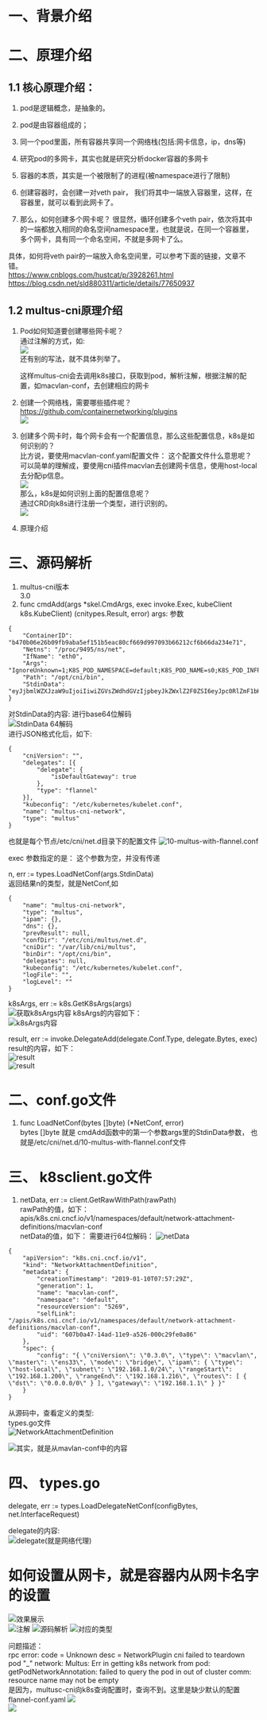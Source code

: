 
# 一、背景介绍


# 二、原理介绍  
## 1.1 核心原理介绍：    
1. pod是逻辑概念，是抽象的。   

2. pod是由容器组成的；  
3. 同一个pod里面，所有容器共享同一个网络栈(包括:网卡信息，ip，dns等)   
4. 研究pod的多网卡，其实也就是研究分析docker容器的多网卡   
5. 容器的本质，其实是一个被限制了的进程(被namespace进行了限制)   
6. 创建容器时，会创建一对veth pair， 我们将其中一端放入容器里，这样，在容器里，就可以看到此网卡了。    
7. 那么，如何创建多个网卡呢？  很显然，循环创建多个veth pair，依次将其中的一端都放入相同的命名空间namespace里，也就是说，在同一个容器里，多个网卡，具有同一个命名空间，不就是多网卡了么。    
	

具体，如何将veth pair的一端放入命名空间里，可以参考下面的链接，文章不错。   
	https://www.cnblogs.com/hustcat/p/3928261.html  
	https://blog.csdn.net/sld880311/article/details/77650937

## 1.2 multus-cni原理介绍  
1. Pod如何知道要创建哪些网卡呢？  
	通过注解的方式，如:  
	![](https://note.youdao.com/yws/public/resource/eab756e5b4ffe2e93a14041c450b2408/xmlnote/41E55FC2478F477AB8F6DB4209060576/23126)   
	还有别的写法，就不具体列举了。   

	这样multus-cni会去调用k8s接口，获取到pod，解析注解，根据注解的配置，如macvlan-conf，去创建相应的网卡   

2. 创建一个网络栈，需要哪些插件呢？  
https://github.com/containernetworking/plugins  
![](https://note.youdao.com/yws/public/resource/eab756e5b4ffe2e93a14041c450b2408/xmlnote/59FCBDB752124495AF6BD3570414ED29/23128)       
3. 创建多个网卡时，每个网卡会有一个配置信息，那么这些配置信息，k8s是如何识别的？  
比方说，要使用macvlan-conf.yaml配置文件： 这个配置文件什么意思呢？   
可以简单的理解成，要使用cni插件macvlan去创建网卡信息，使用host-local去分配ip信息。    
![](https://note.youdao.com/yws/public/resource/eab756e5b4ffe2e93a14041c450b2408/xmlnote/DE973D4D34E14F159B24ED10239D5264/23130)   
那么，k8s是如何识别上面的配置信息呢？  
通过CRD向k8s进行注册一个类型，进行识别的。   
![](https://note.youdao.com/yws/public/resource/eab756e5b4ffe2e93a14041c450b2408/xmlnote/0F8581A7F2144AE1A7CB31921D856513/23132)   
4. 原理介绍  






# 三、源码解析   





1. multus-cni版本  
3.0 
2. func cmdAdd(args *skel.CmdArgs, exec invoke.Exec, kubeClient k8s.KubeClient) (cnitypes.Result, error) 
args: 参数
```
{
	"ContainerID": "b470b06e26b09fb9aba5ef151b5eac80cf669d997093b66212cf6b66da234e71",
	"Netns": "/proc/9495/ns/net",
	"IfName": "eth0",
	"Args": "IgnoreUnknown=1;K8S_POD_NAMESPACE=default;K8S_POD_NAME=s0;K8S_POD_INFRA_CONTAINER_ID=b470b06e26b09fb9aba5ef151b5eac80cf669d997093b66212cf6b66da234e71",
	"Path": "/opt/cni/bin",
	"StdinData": "eyJjbmlWZXJzaW9uIjoiIiwiZGVsZWdhdGVzIjpbeyJkZWxlZ2F0ZSI6eyJpc0RlZmF1bHRHYXRld2F5Ijp0cnVlfSwidHlwZSI6ImZsYW5uZWwifV0sImt1YmVjb25maWciOiIvZXRjL2t1YmVybmV0ZXMva3ViZWxldC5jb25mIiwibmFtZSI6Im11bHR1cy1jbmktbmV0d29yayIsInR5cGUiOiJtdWx0dXMifQ=="
}
```  
对StdinData的内容:  进行base64位解码  
![StdinData 64解码](https://note.youdao.com/yws/public/resource/65c0779cc4cefe6692e5390d1990f2c7/xmlnote/0BD3BD0CA54B4C2697EE072F7471C199/22955)   
进行JSON格式化后，如下:  
```
{
	"cniVersion": "",
	"delegates": [{
		"delegate": {
			"isDefaultGateway": true
		},
		"type": "flannel"
	}],
	"kubeconfig": "/etc/kubernetes/kubelet.conf",
	"name": "multus-cni-network",
	"type": "multus"
}
```

也就是每个节点/etc/cni/net.d目录下的配置文件 
![10-multus-with-flannel.conf](https://note.youdao.com/yws/public/resource/65c0779cc4cefe6692e5390d1990f2c7/xmlnote/0068643CB9F64E7191DECBCB7D40ED19/22958)   

exec 参数指定的是： 这个参数为空，并没有传递



n, err := types.LoadNetConf(args.StdinData)  
返回结果n的类型，就是NetConf,如 
```
{
	"name": "multus-cni-network",
	"type": "multus",
	"ipam": {},
	"dns": {},
	"prevResult": null,
	"confDir": "/etc/cni/multus/net.d",
	"cniDir": "/var/lib/cni/multus",
	"binDir": "/opt/cni/bin",
	"delegates": null,
	"kubeconfig": "/etc/kubernetes/kubelet.conf",
	"logFile": "",
	"logLevel": ""
}
```

k8sArgs, err := k8s.GetK8sArgs(args)    
![获取k8sArgs内容](https://note.youdao.com/yws/public/resource/65c0779cc4cefe6692e5390d1990f2c7/xmlnote/E46D26A554A449C3B2D70C9AD55F86D7/22960)
k8sArgs的内容如下：  
![k8sArgs内容](https://note.youdao.com/yws/public/resource/65c0779cc4cefe6692e5390d1990f2c7/xmlnote/38900C1C58E845AA9E09F81CBF33BD94/22962)


result, err := invoke.DelegateAdd(delegate.Conf.Type, delegate.Bytes, exec)  
result的内容，如下：  
![result](https://note.youdao.com/yws/public/resource/65bed9be947daa8ee70f724a1079d7e5/xmlnote/B04A8414A32D41419F22FDA568729D49/22979)   
![result](https://note.youdao.com/yws/public/resource/65bed9be947daa8ee70f724a1079d7e5/xmlnote/7DCF95ED73DC4717B9B9811DCF6860E3/22982)   


# 二、conf.go文件  
1. func LoadNetConf(bytes []byte) (*NetConf, error)  
bytes []byte 就是
cmdAdd函数中的第一个参数args里的StdinData参数， 也就是/etc/cni/net.d/10-multus-with-flannel.conf文件



# 三、 k8sclient.go文件  
1. netData, err := client.GetRawWithPath(rawPath)  
rawPath的值，如下：  
apis/k8s.cni.cncf.io/v1/namespaces/default/network-attachment-definitions/macvlan-conf  
netData的值，如下：  需要进行64位解码： 
![netData](https://note.youdao.com/yws/public/resource/65bed9be947daa8ee70f724a1079d7e5/xmlnote/4C5351FD74524B40BD6868A13CE1D8E4/22972)
```
{
	"apiVersion": "k8s.cni.cncf.io/v1",
	"kind": "NetworkAttachmentDefinition",
	"metadata": {
		"creationTimestamp": "2019-01-10T07:57:29Z",
		"generation": 1,
		"name": "macvlan-conf",
		"namespace": "default",
		"resourceVersion": "5269",
		"selfLink": "/apis/k8s.cni.cncf.io/v1/namespaces/default/network-attachment-definitions/macvlan-conf",
		"uid": "607b0a47-14ad-11e9-a526-000c29fe0a86"
	},
	"spec": {
		"config": "{ \"cniVersion\": \"0.3.0\", \"type\": \"macvlan\", \"master\": \"ens33\", \"mode\": \"bridge\", \"ipam\": { \"type\": \"host-local\", \"subnet\": \"192.168.1.0/24\", \"rangeStart\": \"192.168.1.200\", \"rangeEnd\": \"192.168.1.216\", \"routes\": [ { \"dst\": \"0.0.0.0/0\" } ], \"gateway\": \"192.168.1.1\" } }"
	}
}
```
从源码中，查看定义的类型:  
types.go文件  
![NetworkAttachmentDefinition](https://note.youdao.com/yws/public/resource/65bed9be947daa8ee70f724a1079d7e5/xmlnote/B7CBA879BDEF4DBE9637FE28679C8108/22971)   

![其实，就是从mavlan-conf中的内容](https://note.youdao.com/yws/public/resource/65bed9be947daa8ee70f724a1079d7e5/xmlnote/D679DE396675404F9DD8FC70D5BAD358/22970)


# 四、 types.go  

delegate, err := types.LoadDelegateNetConf(configBytes, net.InterfaceRequest)  

delegate的内容:  
![delegate(就是网络代理)](https://note.youdao.com/yws/public/resource/65bed9be947daa8ee70f724a1079d7e5/xmlnote/B6C4EE81D26449B6B4B569A436D287D5/22977)


# 如何设置从网卡，就是容器内从网卡名字的设置
![效果展示](https://note.youdao.com/yws/public/resource/65bed9be947daa8ee70f724a1079d7e5/xmlnote/68E9F19CC3704B8A82B367C401CECFE0/23043)  
![注解](https://note.youdao.com/yws/public/resource/65bed9be947daa8ee70f724a1079d7e5/xmlnote/28C943432A7E45F0918B67C57A8B10EE/23045) 
![源码解析](https://note.youdao.com/yws/public/resource/65bed9be947daa8ee70f724a1079d7e5/xmlnote/8A4597F49834412BB037C095EBA527E6/23047) 
![对应的类型](https://note.youdao.com/yws/public/resource/65bed9be947daa8ee70f724a1079d7e5/xmlnote/5953586887174495954E2FE903EBFA7D/23049)  


问题描述：  
rpc error: code = Unknown desc = NetworkPlugin cni failed to teardown pod "_" network: Multus: Err in getting k8s network from pod: getPodNetworkAnnotation: failed to query the pod  in out of cluster comm: resource name may not be empty   
是因为，multusc-cni向k8s查询配置时，查询不到。这里是缺少默认的配置  
flannel-conf.yaml
![](https://note.youdao.com/yws/public/resource/65bed9be947daa8ee70f724a1079d7e5/xmlnote/FA98A03EC65446CBB2FBD1D0AB3508BF/23081)  
![](https://note.youdao.com/yws/public/resource/65bed9be947daa8ee70f724a1079d7e5/xmlnote/857972D39B7E49F2800CFBD89F91B6B1/23079)  






